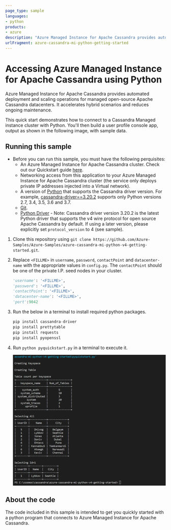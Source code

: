 ```yaml
---
page_type: sample
languages:
- python
products:
- azure
description: "Azure Managed Instance for Apache Cassandra provides automated deployment and scaling operations for managed open-source Apache Cassandra datacenters."
urlFragment: azure-cassandra-mi-python-getting-started
---
```


# Accessing Azure Managed Instance for Apache Cassandra using Python
Azure Managed Instance for Apache Cassandra provides automated deployment and scaling operations for managed open-source Apache Cassandra datacenters. It accelerates hybrid scenarios and reduces ongoing maintenance.

This quick start demonstrates how to connect to a Cassandra Managed instance cluster with Python. You'll then build a user profile console app, output as shown in the following image, with sample data.

## Running this sample
* Before you can run this sample, you must have the following perquisites:
	* An Azure Managed Instance for Apache Cassandra cluster. Check out our Quickstart guide [here](https://docs.microsoft.com/azure/managed-instance-apache-cassandra/create-cluster-portal).
    * Networking access from this application to your Azure Managed Instance for Apache Cassandra cluster (the service only deploys private IP addresses injected into a Virtual network).
	* A version of [Python](https://www.python.org/downloads/) that supports the Cassandra driver version. For example, [cassandra-driver==3.20.2](https://pypi.org/project/cassandra-driver/3.20.2/) supports only Python versions 2.7, 3.4, 3.5, 3.6 and 3.7. 
	* [Git](http://git-scm.com/).
    * [Python Driver](https://github.com/datastax/python-driver) - Note: Cassandra driver version 3.20.2 is the latest Python driver that supports the v4 wire protocol for open source Apache Cassandra by default. If using a later version, please explicitly set `protocol_version` to 4 (see sample).

1. Clone this repository using `git clone https://github.com/Azure-Samples/Azure-Samples/azure-cassandra-mi-python-v4-getting-started.git`.

2. Replace `<FILLME>` in `username`, `password`, `contactPoint` and `datacenter-name` with the appropriate values in `config.py`. The `contactPoint` should be one of the private I.P. seed nodes in your cluster.

    ```python
    'username': '<FILLME>',
    'password': '<FILLME>',
    'contactPoint': '<FILLME>',
    'datacenter-name': '<FILLME>',
    'port':9042
    ```

3. Run the below in a terminal to install required python packages.
   
    ```python
    pip install cassandra-driver
    pip install prettytable
    pip install requests
    pip install pyopenssl
    ```
 
4. Run `python pyquickstart.py` in a terminal to execute it.

    ![Console output](./media/output.png)

## About the code
The code included in this sample is intended to get you quickly started with a python program that connects to Azure Managed Instance for Apache Cassandra.

